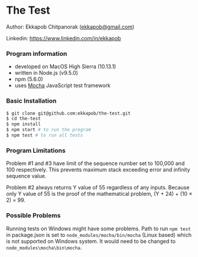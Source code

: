 # The Test
Author:  Ekkapob Chitpanorak (ekkapob@gmail.com)

Linkedin: https://www.linkedin.com/in/ekkapob

### Program information
- developed on MacOS High Sierra (10.13.1)
- written in Node.js (v9.5.0)
- npm (5.6.0)
- uses [Mocha](https://mochajs.org) JavaScript test framework

### Basic Installation
```sh
$ git clone git@github.com:ekkapob/the-test.git
$ cd the-test
$ npm install
$ npm start # to run the program
$ npm test # to run all tests
```

### Program Limitations
Problem #1 and #3 have limit of the sequence number set to 100,000 and 100 respectively. This prevents maximum stack exceeding error and infinity sequence value.

Problem #2 always returns Y value of 55 regardless of any inputs. Because only Y value of 55 is the proof of the mathematical problem, (Y + 24) + (10 × 2) = 99.

### Possible Problems
Running tests on Windows might have some problems. Path to run `npm test` in package.json is set to `node_modules/mocha/bin/mocha` (Linux based) which is not supported on Windows system. It would need to be changed to `node_modules\mocha\bin\mocha`.
